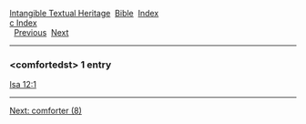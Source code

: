 [Intangible Textual Heritage](../../index)  [Bible](../index) 
[Index](index)   
[c Index](_c_)  
  [Previous](c02312)  [Next](c02314) 

------------------------------------------------------------------------

### &lt;comfortedst&gt; 1 entry

[Isa 12:1](../kjv/isa012.htm#001)  

------------------------------------------------------------------------

[Next: comforter (8)](c02314)

